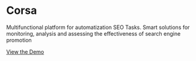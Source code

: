 <h1> Corsa </h1>
  
<p> Multifunctional platform for automatization SEO Tasks. Smart solutions for monitoring, analysis and assessing the effectiveness of search engine promotion <p>

<p><a href="http://corsaproject.ru" rel="nofollow">View the Demo</a></p>
